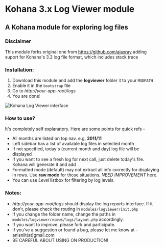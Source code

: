 # Kohana 3.x Log Viewer module
## A Kohana module for exploring log files

### Disclaimer

This module forks original one from https://github.com/ajaxray adding suport for Kohana's 3.2 log file format, which includes stack trace

### Installation:

1. Download this module and add the **logviewer** folder it to your `MODPATH`
2. Enable it in the `bootstrap` file
3. Go to _http://your-app-root/logs_
4. You are done! 

![Kohana Log Viewer interface](http://ajaxray.com/files/log_formatted.png "Kohana Log Viewer interface")

### How to use?

It's completely self explanatory. Here are some points for quick refs - 

- All months are listed on top nav. e.g, **2011/11**
- Left sidebar has a list of available log files in selected month
- If not specified, today's (current month and day) log file will be displayed
- If you want to see a fresh log for next call, just delete today's file. Kohana will generate it and add 
- Formatted mode (default) may not extract all info correctly for displaying in rows. Use **raw mode** for those situations. _NEED IMPROVEMENT_ here. 
- You can use *Level* listbox for filtering by log levels.

### Notes:

- _http://your-app-root/logs_ should display the log reports interface. If it don't, please check the routing in `modules/logviewer/init.php` 
- If you change the folder name, change the paths in `modules/logviewer/views/logs/layout.php` accordingly.
- If you want to improve, please fork and participate. 
- If you've a suggestion or found a bug, please let me know at - anisniit(at)gmail.com
- BE CAREFUL ABOUT USING ON PRODUCTION!


